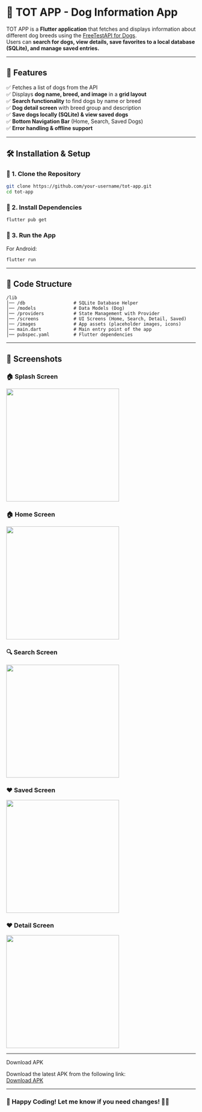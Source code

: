 # 🐶 TOT APP - Dog Information App

TOT APP is a **Flutter application** that fetches and displays information about different dog breeds using the [FreeTestAPI for Dogs](https://freetestapi.com/apis/dogs).  
Users can **search for dogs, view details, save favorites to a local database (SQLite), and manage saved entries.**

---

## 📌 Features

✅ Fetches a list of dogs from the API  
✅ Displays **dog name, breed, and image** in a **grid layout**  
✅ **Search functionality** to find dogs by name or breed  
✅ **Dog detail screen** with breed group and description  
✅ **Save dogs locally (SQLite) & view saved dogs**  
✅ **Bottom Navigation Bar** (Home, Search, Saved Dogs)  
✅ **Error handling & offline support**

---

## 🛠️ Installation & Setup

### 🔹 1. Clone the Repository
```sh
git clone https://github.com/your-username/tot-app.git
cd tot-app
```

### 🔹 2. Install Dependencies
```sh
flutter pub get
```

### 🔹 3. Run the App
For Android:
```sh
flutter run
```
---

## 📂 Code Structure
```
/lib
│── /db                  # SQLite Database Helper
│── /models              # Data Models (Dog)
│── /providers           # State Management with Provider
│── /screens             # UI Screens (Home, Search, Detail, Saved)
│── /images              # App assets (placeholder images, icons)
│── main.dart            # Main entry point of the app
│── pubspec.yaml         # Flutter dependencies
```

---


## 📸 Screenshots

### 🏠 Splash Screen
<img src="screenshots/splash_screen.png" width="300"> 

### 🏠 Home Screen
<img src="screenshots/home_screen.png" width="300">  

### 🔍 Search Screen
<img src="screenshots/search_screen.png" width="300">  

### ❤️ Saved Screen
<img src="screenshots/saved_screen.png" width="300">  

### ❤️ Detail Screen
<img src="screenshots/detail_screen.png" width="300">

---
Download APK

Download the latest APK from the following link:  
[Download APK](apk/grid_search_app_v1.apk)

---

### 🚀 Happy Coding! Let me know if you need changes! 🎉🐶  
